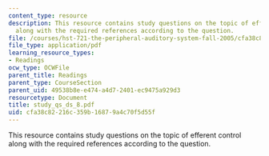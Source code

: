 ```yaml
---
content_type: resource
description: This resource contains study questions on the topic of efferent control
  along with the required references according to the question.
file: /courses/hst-721-the-peripheral-auditory-system-fall-2005/cfa38c82216c359b16879a4c70f5d55f_study_qs_ds_8.pdf
file_type: application/pdf
learning_resource_types:
- Readings
ocw_type: OCWFile
parent_title: Readings
parent_type: CourseSection
parent_uid: 49538b8e-e474-a4d7-2401-ec9475a929d3
resourcetype: Document
title: study_qs_ds_8.pdf
uid: cfa38c82-216c-359b-1687-9a4c70f5d55f
---
```

This resource contains study questions on the topic of efferent control along with the required references according to the question.

